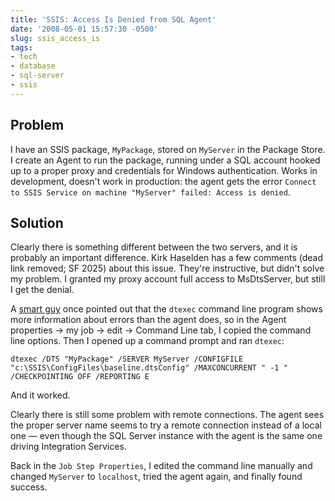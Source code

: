 ```yaml
---
title: 'SSIS: Access Is Denied from SQL Agent'
date: '2008-05-01 15:57:30 -0500'
slug: ssis_access_is
tags:
- tech
- database
- sql-server
- ssis
---
```


## Problem

I have an SSIS package, `MyPackage`, stored on `MyServer` in the
Package Store. I create an Agent to run the package, running under a SQL account
hooked up to a proper proxy and credentials for Windows authentication. Works in
development, doesn't work in production: the agent gets the error `Connect to
SSIS Service on machine "MyServer" failed: Access is denied`.

<!-- truncate -->

## Solution

Clearly there is something different between the two servers, and
it is probably an important difference. Kirk Haselden has  a
few comments (dead link removed; SF 2025) about this issue. They're instructive, but didn't solve my
problem. I granted my proxy account full access to MsDtsServer, but still I get
the denial.

A [smart guy](https://jasonstrate.com/) once pointed
out that the `dtexec` command line program shows more information about errors
than the agent does, so in the Agent properties &rarr; my job &rarr; edit &rarr;
Command Line tab, I copied the command line options. Then I opened up a command
prompt and ran `dtexec`:

```none
dtexec /DTS "MyPackage" /SERVER MyServer /CONFIGFILE "c:\SSIS\ConfigFiles\baseline.dtsConfig" /MAXCONCURRENT " -1 " /CHECKPOINTING OFF /REPORTING E
```

And it worked.

Clearly there is still some problem with remote connections. The agent sees the
proper server name seems to try a remote connection instead of a local one
&mdash; even though the SQL Server instance with the agent is the same one
driving Integration Services.

Back in the `Job Step Properties`, I edited the command line manually and
changed `MyServer` to `localhost`, tried the agent again, and finally found
success.
